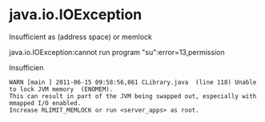 java.io.IOException
===================

 Insufficient as (address space) or memlock
    
 java.io.IOException:cannot run program "su":error=13,permission 
    
 Insufficien

    WARN [main ] 2011-06-15 09:58:56,861 CLibrary.java  (line 118) Unable to lock JVM memory  (ENOMEM).
    This can result in part of the JVM being swapped out, especially with mmapped I/O enabled.
    Increase RLIMIT_MEMLOCK or run <server_apps> as root.

